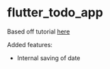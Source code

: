 # flutter_todo_app

Based off tutorial [here](https://daily-dev-tips.com/posts/build-a-todo-list-app-with-flutter/)

Added features:
- Internal saving of date